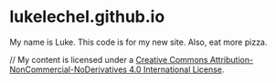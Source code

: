 # lukelechel.github.io

My name is Luke. This code is for my new site. Also, eat more pizza.

// My content is licensed under a [Creative Commons Attribution-NonCommercial-NoDerivatives 4.0 International License](http://creativecommons.org/licenses/by-nc-nd/4.0/).
